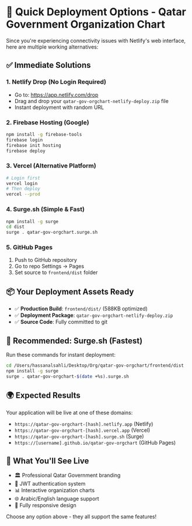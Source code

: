 # 🚀 Quick Deployment Options - Qatar Government Organization Chart

Since you're experiencing connectivity issues with Netlify's web interface, here are multiple working alternatives:

## ✅ **Immediate Solutions**

### **1. Netlify Drop (No Login Required)**
- Go to: https://app.netlify.com/drop
- Drag and drop your `qatar-gov-orgchart-netlify-deploy.zip` file
- Instant deployment with random URL

### **2. Firebase Hosting (Google)**
```bash
npm install -g firebase-tools
firebase login
firebase init hosting
firebase deploy
```

### **3. Vercel (Alternative Platform)**
```bash
# Login first
vercel login
# Then deploy
vercel --prod
```

### **4. Surge.sh (Simple & Fast)**
```bash
npm install -g surge
cd dist
surge . qatar-gov-orgchart.surge.sh
```

### **5. GitHub Pages**
1. Push to GitHub repository
2. Go to repo Settings → Pages
3. Set source to `frontend/dist` folder

## 📦 **Your Deployment Assets Ready**

- ✅ **Production Build**: `frontend/dist/` (588KB optimized)
- ✅ **Deployment Package**: `qatar-gov-orgchart-netlify-deploy.zip`
- ✅ **Source Code**: Fully committed to git

## 🔧 **Recommended: Surge.sh (Fastest)**

Run these commands for instant deployment:

```bash
cd /Users/hassanalsahli/Desktop/Org/qatar-gov-orgchart/frontend/dist
npm install -g surge
surge . qatar-gov-orgchart-$(date +%s).surge.sh
```

## 🌍 **Expected Results**

Your application will be live at one of these domains:
- `https://qatar-gov-orgchart-[hash].netlify.app` (Netlify)
- `https://qatar-gov-orgchart-[hash].vercel.app` (Vercel)
- `https://qatar-gov-orgchart-[hash].surge.sh` (Surge)
- `https://[username].github.io/qatar-gov-orgchart` (GitHub Pages)

## 📱 **What You'll See Live**

- 🏛️ Professional Qatar Government branding
- 🔐 JWT authentication system
- 📊 Interactive organization charts
- 🌐 Arabic/English language support
- 📱 Fully responsive design

Choose any option above - they all support the same features!